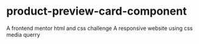 # product-preview-card-component
A frontend mentor html and css challenge
A responsive website using css media querry
